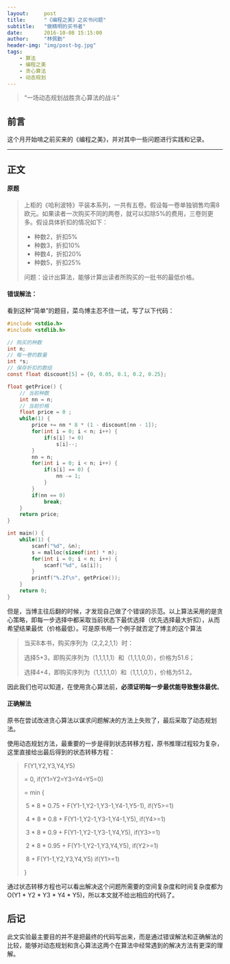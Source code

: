 ```yaml
---
layout:     post
title:      "《编程之美》之买书问题"
subtitle:   "做精明的买书者"
date:       2016-10-08 15:15:00
author:     "林佩勤"
header-img: "img/post-bg.jpg"
tags:
    - 算法
    - 编程之美
    - 贪心算法
    - 动态规划
---
```


> “一场动态规划战胜贪心算法的战斗”


## 前言

这个月开始啃之前买来的《编程之美》，并对其中一些问题进行实践和记录。

---

## 正文

#### 原题

> 上柜的《哈利波特》平装本系列，一共有五卷。假设每一卷单独销售均需8欧元。如果读者一次购买不同的两卷，就可以扣除5%的费用，三卷则更多。假设具体折扣的情况如下：
>
> - 种数2，折扣5%
> - 种数3，折扣10%
> - 种数4，折扣20%
> - 种数5，折扣25% 
>
> 问题：设计出算法，能够计算出读者所购买的一批书的最低价格。

#### 错误解法：

看到这种“简单”的题目，菜鸟博主忍不住一试，写了以下代码：

```c
#include <stdio.h>
#include <stdlib.h>

// 购买的种数
int n;
// 每一卷的数量
int *s;
// 保存折扣的数组
const float discount[5] = {0, 0.05, 0.1, 0.2, 0.25};

float getPrice() {
    // 当前种数
    int nn = n;
    // 当前价格
    float price = 0 ;
    while(1) {
        price += nn * 8 * (1 - discount[nn - 1]);
        for(int i = 0; i < n; i++) {
            if(s[i] != 0)
                s[i]--;
        }
        nn = n;
        for(int i = 0; i < n; i++) {
            if(s[i] == 0) {
                nn -= 1;
            }
        }
        if(nn == 0)
            break;
    }
    return price;
}

int main() {
    while(1) {
        scanf("%d", &n);
        s = malloc(sizeof(int) * n);
        for(int i = 0; i < n; i++) {
            scanf("%d", &s[i]);
        }
        printf("%.2f\n", getPrice());
    }
    return 0;
}
```

但是，当博主往后翻的时候，才发现自己做了个错误的示范。以上算法采用的是贪心策略，即每一步选择中都采取当前状态下最优选择（优先选择最大折扣），从而希望结果最优（价格最低）。可是原书用一个例子就否定了博主的这个算法

> 当买8本书，购买序列为（2,2,2,1,1）时：
>
> 选择5+3，即购买序列为（1,1,1,1,1）和（1,1,1,0,0），价格为51.6；
>
> 选择4+4，即购买序列为（1,1,1,1,0）和（1,1,1,0,1），价格为51.2。

因此我们也可以知道，在使用贪心算法前，**必须证明每一步最优能导致整体最优**。

#### 正确解法

原书在尝试改进贪心算法以谋求问题解决的方法上失败了，最后采取了动态规划法。

使用动态规划方法，最重要的一步是得到状态转移方程，原书推理过程较为复杂，这里直接给出最后得到的状态转移方程：

> F(Y1,Y2,Y3,Y4,Y5)
>
> = 0,                                                                                 if(Y1=Y2=Y3=Y4=Y5=0)
>
> = min {
>
> ​        5 * 8 * 0.75 + F(Y1-1,Y2-1,Y3-1,Y4-1,Y5-1),           if(Y5>=1)
>
> ​        4 * 8 * 0.8 + F(Y1-1,Y2-1,Y3-1,Y4-1,Y5),                if(Y4>=1)
>
> ​        3 * 8 * 0.9 + F(Y1-1,Y2-1,Y3-1,Y4,Y5),                   if(Y3>=1)
>
> ​        2 * 8 * 0.95 + F(Y1-1,Y2-1,Y3,Y4,Y5),                    if(Y2>=1)
>
> ​        8 + F(Y1-1,Y2,Y3,Y4,Y5)	                                        if(Y1>=1)
>
> } 

通过状态转移方程也可以看出解决这个问题所需要的空间复杂度和时间复杂度都为O(Y1 * Y2 * Y3 * Y4 * Y5)，所以本文就不给出相应的代码了。

## 后记

此文实验最主要目的并不是把最终的代码写出来，而是通过错误解法和正确解法的比较，能够对动态规划和贪心算法这两个在算法中经常遇到的解决方法有更深的理解。